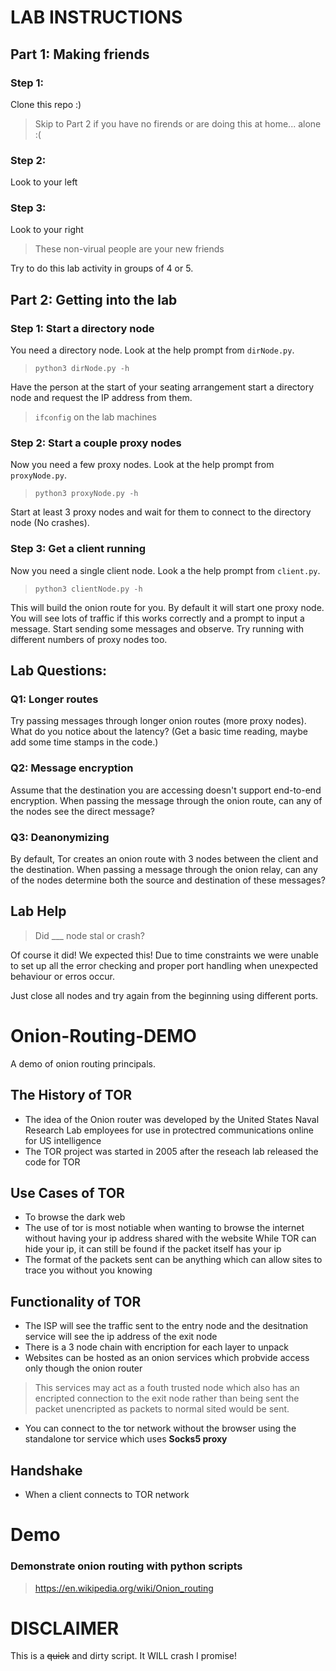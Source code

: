 # LAB INSTRUCTIONS
## 

## Part 1: Making friends
### Step 1:
Clone this repo :)
> Skip to Part 2 if you have no firends or are doing this at home... alone :(
### Step 2: 
Look to your left

### Step 3:
Look to your right

> These non-virual people are your new friends

Try to do this lab activity in groups of 4 or 5.

## Part 2: Getting into the lab

### Step 1: Start a directory node
You need a directory node. Look at the help prompt from `dirNode.py`.
> `python3 dirNode.py -h`

Have the person at the start of your seating arrangement start a directory node and request the IP address from them.
> `ifconfig` on the lab machines

### Step 2: Start a couple proxy nodes
Now you need a few proxy nodes. Look at the help prompt from `proxyNode.py`.
> `python3 proxyNode.py -h`

Start at least 3 proxy nodes and wait for them to connect to the directory node (No crashes).

### Step 3: Get a client running
Now you need a single client node. Look a the help prompt from `client.py`.
> `python3 clientNode.py -h`

This will build the onion route for you. By default it will start one proxy node. You will see lots of traffic if this works correctly and a prompt to input a message.
Start sending some messages and observe. Try running with different numbers of proxy nodes too.

## Lab Questions:
### Q1: Longer routes
Try passing messages through longer onion routes (more proxy nodes). What do you notice about the latency? (Get a basic time reading, maybe add some time stamps in the code.)

### Q2: Message encryption
Assume that the destination you are accessing doesn't support end-to-end encryption. When passing the message through the onion route, can any of the nodes see the direct message?

### Q3: Deanonymizing
By default, Tor creates an onion route with 3 nodes between the client and the destination. When passing a message through the onion relay, can any of the nodes determine both the source and destination of these messages?


## Lab Help

> Did ___ node stal or crash?

Of course it did! We expected this! Due to time constraints we were unable to set up all the error checking and proper port handling when unexpected behaviour or erros occur.

Just close all nodes and try again from the beginning using different ports.

# Onion-Routing-DEMO
A demo of onion routing principals.

## The History of TOR
* The idea of the Onion router was developed by the United States Naval Research Lab employees for use in protectred communications online for US intelligence
* The TOR project was started in 2005 after the reseach lab released the code for TOR
## Use Cases of TOR
* To browse the dark web
* The use of tor is most notiable when wanting to browse the internet without having your ip address shared with the website
While TOR can hide your ip, it can still be found if the packet itself has your ip
* The format of the packets sent can be anything which can allow sites to trace you without you knowing
## Functionality of TOR
* The ISP will see the traffic sent to the entry node and the desitnation service will see the ip address of the exit node
* There is a 3 node chain with encription for each layer to unpack
* Websites can be hosted as an onion services which probvide access only though the onion router
> This services may act as a fouth trusted node which also has an encripted connection to the exit node rather than being sent the packet unencripted as packets to normal sited would be sent.
* You can connect to the tor network without the browser using the standalone tor service which uses **Socks5 proxy**
## Handshake
* When a client connects to TOR network 

# Demo

### Demonstrate onion routing with python scripts

> https://en.wikipedia.org/wiki/Onion_routing

# DISCLAIMER

This is a ~~quick~~ and dirty script. It WILL crash I promise!